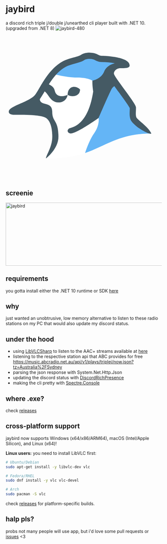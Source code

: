 # jaybird
a discord rich triple j/double j/unearthed cli player built with .NET 10. (upgraded from .NET 8)
![jaybird-480](https://github.com/user-attachments/assets/4284c356-7466-44fe-8e80-3400efebdfc1)<svg xmlns="http://www.w3.org/2000/svg"  viewBox="0 0 48 48" width="480px" height="480px"><path fill="#fff" d="M47.015,33c-1.025-2.288-4.951-4.092-5.19-4.975s-0.018-2.209-0.055-3.423 c-0.037-1.215-6.375-8.991-6.975-10.528c-0.291-0.746,0.628-2.715,1.988-2.715c1.613,0,2.864,1.062,2.864-0.042 c0-2.733-7.065-2.401-8.454-2.401c-1.252,0-1.597-1.049-4.321-1.132c-0.58,0-1.652-0.037-2.554,0.58 c-0.902,0.617-3.248,0.644-5.052,1.436c-5.45,2.391-8.025,9.331-9.442,11.043c-1.901,2.296-7.97,3.227-8.406,4.831 c-0.263,0.965,0.4,0.538,1.712,0.538s8.475,0.511,10.187,1.643c1.712,1.132,1.948,4.113,1.948,6.17C15.264,37.351,13.015,40,13,41 c0,0,5.702,0.248,11.456-1.371C31.666,37.6,36,33,47.015,33z"/><path fill="#64b5f6" d="M25.626,39.266C32.164,37.101,36.61,33,47.015,33c-1.025-2.288-5.646-3.944-5.885-4.828 c-0.239-0.883-0.626-2.126-0.663-3.34s-5.998-9.202-6.598-10.739c-0.291-0.746,0.987-3.244,2.347-3.244 c1.613,0,2.706,1.27,2.706,0.166c0-2.733-6.603-1.891-7.992-1.891c-1.252,0-1.234-0.041-3.957-0.124 c-0.58,0-1.546-0.907-2.447-0.29c-0.902,0.617-3.124,1.155-4.928,1.946c-2.083,0.914-4.195,1.3-5.57,3.007l1.286,0.154 c0,0,4.114,1.183,7.685,1.183S28,16,28,16l1.485,2.675L30,28c0,0,0.428,2.339-1.486,4.99C27.354,34.596,26.263,37.32,25.626,39.266 z"/><path fill="#455a64" d="M35.512,10.393c0,0-2.77,0.313-3.727,2.706S28,16,28,16s-0.08,1.377,0.252,3.499 c-1.767,11.544-7.269,11.472-7.863,11.94c-0.805,0.634-0.247,1.551,0.616,1.551C23.005,32.99,30,28,30,28s2.603-6.098,4.086-9.123 c0.73-1.489,2.245-1.537,2.245-1.537L34,14"/><path fill="#455a64" d="M20,20.563c0,0-2.575,1.188-3.716-0.331c-0.808-1.075,0.028-2.075-2.926-3.296l-2.112,2.388 c0,0,0.924-0.043,1.111,0.035c1.387,0.573,1.933,3.648,4.639,3.648S20,20.563,20,20.563"/><path fill="#455a64" d="M24,18.854c0,0-0.669-0.854-2-0.854c-1,0-2,0.854-2,2.563C21.364,21.416,24,21.1,24,18.854z"/><path fill="#455a64" d="M17.029,34.025c0-5.54-2.008-4.571-2.008-8.068c0-3.419-3.886-1.663-4.015-4.01 c0.368-0.511,1.065-1.632,1.531-2.431c1.552-2.661,3.898-6.682,7.426-8.23c0.719-0.315,1.611-0.557,2.473-0.792 c1.194-0.324,2.224-0.604,2.978-1.119c0.371-0.254,1.061-0.372,1.558-0.376c1.129,0.038,1.504,0.229,1.938,0.45 c0.471,0.24,1.116,0.57,2.112,0.57c1.378,0,2.897,0.154,4.18,0.388c-0.664,0.311-1.243,0.79-1.654,1.393 c-0.625,0.915-0.776,1.969-0.416,2.892c0.326,0.835,1.283,2.176,3.39,5.039c1.178,1.6,3.107,4.223,3.539,5.104 c0,0.283-0.012,0.566-0.025,0.862c-0.035,0.806-0.071,1.64,0.163,2.503c0.258,0.951,1.031,1.622,2.203,2.637 c0.561,0.486,3.97,2.648,4.614,2.165c-1.025-2.288-4.647-4.441-4.886-5.325c-0.239-0.883-0.037-1.932-0.074-3.147 s-6.46-9.028-7.061-10.564c-0.291-0.746,0.646-1.962,2.006-1.962c2.132,0,3.011-0.126,3.011-0.913c0-2.681-7.601-3.07-8.991-3.07 c-1.252,0-1.298-0.937-4.021-1.02c-0.58,0-1.813,0.109-2.715,0.725c-0.902,0.617-3.322,0.939-5.126,1.73 c-5.45,2.391-8.227,9.386-9.644,11.098c-1.901,2.296-8.041,3.549-8.477,5.153c-0.263,0.965,0.669,1.28,1.98,1.28 c0.257,0,0.731-0.005,1.339-0.005c2.494,0,7.251,0.089,8.627,0.999c1.712,1.132,2.057,3.989,2.057,6.046 C15.041,37.351,13.015,40,13,41C13,41,17.029,38,17.029,34.025z"/></svg>


## screenie
<img width="769" height="203" alt="jaybird" src="https://github.com/user-attachments/assets/258a2661-0631-452f-8e51-dbcf720915b3" />

## requirements
you gotta install either the .NET 10 runtime or SDK [here](https://dotnet.microsoft.com/en-us/download/dotnet/10.0)

## why
just wanted an unobtrusive, low memory alternative to listen to these radio stations on my PC that would also update my discord status.

## under the hood
- using [LibVLCSharp](https://www.nuget.org/packages/LibVLCSharp) to listen to the AAC+ streams available at [here](https://help.abc.net.au/hc/en-us/articles/4402927208079-Where-can-I-find-direct-stream-URLs-for-ABC-Radio-stations)
- listening to the respective station api that ABC provides for free https://music.abcradio.net.au/api/v1/plays/triplej/now.json?tz=Australia%2FSydney
- parsing the json response with System.Net.Http.Json
- updating the discord status with [DiscordRichPresence](https://github.com/Lachee/discord-rpc-csharp)
- making the cli pretty with [Spectre.Console](https://www.nuget.org/packages/Spectre.Console)


## where .exe?
check [releases](https://github.com/uncleLukie/jaybird/releases)


## cross-platform support
jaybird now supports Windows (x64/x86/ARM64), macOS (Intel/Apple Silicon), and Linux (x64)!

**Linux users:** you need to install LibVLC first:
```bash
# Ubuntu/Debian
sudo apt-get install -y libvlc-dev vlc

# Fedora/RHEL
sudo dnf install -y vlc vlc-devel

# Arch
sudo pacman -S vlc
```

check [releases](https://github.com/uncleLukie/jaybird/releases) for platform-specific builds.


## halp pls?
probs not many people will use app, but i'd love some pull requests or [issues](https://github.com/uncleLukie/jaybird/issues) <3
